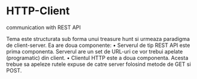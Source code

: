 # HTTP-Client
 communication with REST API

 Tema este structurata sub forma unui treasure hunt si urmeaza paradigma de client-server. Ea are doua componente:
 • Serverul de tip REST API este prima componenta. Serverul are un set de URL-uri ce vor trebui apelate (programatic) din client. • Clientul HTTP este a doua componenta. Acesta trebue sa apeleze rutele expuse de catre server folosind metode de GET si POST.
